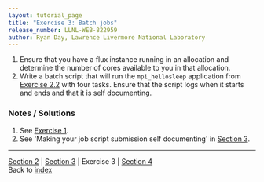 ```yaml
---
layout: tutorial_page
title: "Exercise 3: Batch jobs"
release_number: LLNL-WEB-822959
author: Ryan Day, Lawrence Livermore National Laboratory
---
```


1. Ensure that you have a flux instance running in an allocation and determine the number of cores available to you in that allocation.
2. Write a batch script that will run the `mpi_hellosleep` application from [Exercise 2.2](/flux/exercises/exercise2) with four tasks. Ensure that the script logs when it starts and ends and that it is self documenting.

### Notes / Solutions
1. See [Exercise 1](/flux/exercises/exercise1).
2. See 'Making your job script submission self documenting' in [Section 3](/flux/section3).

---
[Section 2](/flux/section2) | [Section 3](section3) | Exercise 3 | [Section 4](/flux/section4)  
Back to [index](/flux/index)
